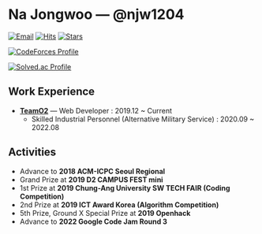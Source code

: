 # Na Jongwoo — @njw1204
[![Email](https://img.shields.io/badge/-njw1204@naver.com-d14836?style=flat&logo=Gmail&logoColor=white&link=mailto:njw1204@naver.com)](mailto:njw1204@naver.com) [![Hits](https://hits.seeyoufarm.com/api/count/incr/badge.svg?url=https%3A%2F%2Fgithub.com%2Fnjw1204%2Fnjw1204&count_bg=%23AAAAAA&title_bg=%23555555&icon=github.svg&icon_color=%23FFFFFF&title=Hits)](https://github.com/njw1204/njw1204) [![Stars](https://img.shields.io/github/stars/njw1204?color=yellow&label=Stars&logo=github)](https://github.com/njw1204/njw1204)

[![CodeForces Profile](https://cf.leed.at?id=njw1204)](https://codeforces.com/profile/njw1204)

[![Solved.ac Profile](http://mazassumnida.wtf/api/v2/generate_badge?boj=njw1204&)](https://solved.ac/njw1204/)

## Work Experience
- [**TeamO2**](http://teamo2.kr/) — Web Developer : 2019.12 ~ Current
  - Skilled Industrial Personnel (Alternative Military Service) : 2020.09 ~ 2022.08

## Activities
- Advance to **2018 ACM-ICPC Seoul Regional**
- Grand Prize at **2019 D2 CAMPUS FEST mini**
- 1st Prize at **2019 Chung-Ang University SW TECH FAIR (Coding Competition)**
- 2nd Prize at **2019 ICT Award Korea (Algorithm Competition)**
- 5th Prize, Ground X Special Prize at **2019 Openhack**
- Advance to **2022 Google Code Jam Round 3**
